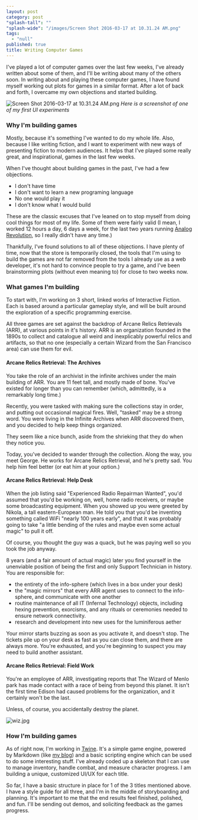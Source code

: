 ```yaml
---
layout: post
category: post
"splash-tall": ""
"splash-wide": "/images/Screen Shot 2016-03-17 at 10.31.24 AM.png"
tags: 
  - "null"
published: true
title: Writing Computer Games
---
```


I've played a lot of computer games over the last few weeks, I've already written about some of them, and I'll be writing about many of the others soon. In writing about and playing these computer games, I have found myself working out plots for games in a similar format. After a lot of back and forth, I overcame my own objections and started building.

![Screen Shot 2016-03-17 at 10.31.24 AM.png]({{site.baseurl}}/images/Screen%20Shot%202016-03-17%20at%2010.31.24%20AM.png)
_Here is a screenshot of one of my first UI experiments_

### Why I'm building games

Mostly, because it's something I've wanted to do my whole life. Also, because I like writing fiction, and I want to experiment with new ways of presenting fiction to modern audiences. It helps that I've played some really great, and inspirational, games in the last few weeks.

When I've thought about building games in the past, I've had a few objections.

* I don't have time
* I don't want to learn a new programing language
* No one would play it
* I don't know what I would build

These are the classic excuses that I've leaned on to stop myself from doing cool things for most of my life. Some of them were fairly valid (I mean, I worked 12 hours a day, 6 days a week, for the last two years running [Analog Revolution][3], so I really didn't have any time.)

Thankfully, I've found solutions to all of these objections. I have plenty of time, now that the store is temporarily closed, the tools that I'm using to build the games are not far removed from the tools I already use as a web developer, it's not hard to convince people to try a game, and I've been brainstorming plots (without even meaning to) for close to two weeks now.

### What games I'm building

To start with, I'm working on 3 short, linked works of Interactive Fiction. Each is based around a particular gameplay style, and will be built around the exploration of a specific programming exercise.

All three games are set against the backdrop of Arcane Relics Retrievals (ARR), at various points in it's history. ARR is an organization founded in the 1890s to collect and catalogue all weird and inexplicably powerful relics and artifacts, so that no one (especially a certain Wizard from the San Francisco area) can use them for evil.

#### Arcane Relics Retrieval: The Archives

You take the role of an archivist in the infinite archives under the main building of ARR. You are 11 feet tall, and mostly made of bone. You've existed for longer than you can remember (which, admittedly, is a remarkably long time.)

Recently, you were tasked with making sure the collections stay in order, and putting out occasional magical fires. Well, "tasked" may be a strong word. You were living in the Infinite Archives when ARR discovered them, and you decided to help keep things organized.

They seem like a nice bunch, aside from the shrieking that they do when they notice you.

Today, you've decided to wander through the collection. Along the way, you meet George. He works for Arcane Relics Retrieval, and he's pretty sad. You help him feel better (or eat him at your option.)

#### Arcane Relics Retrieval: Help Desk

When the job listing said "Experienced Radio Repairman Wanted", you'd assumed that you'd be working on, well, home radio receivers, or maybe some broadcasting equipment. When you showed up you were greeted by Nikola, a tall eastern-European man. He told you that you'd be inventing something called WiFi "nearly 100 years early", and that it was probably going to take "a little bending of the rules and maybe even some actual magic" to pull it off.

Of course, you thought the guy was a quack, but he was paying well so you took the job anyway.

8 years (and a fair amount of actual magic) later you find yourself in the unenviable position of being the first and only Support Technician in history. You are responsible for:

* the entirety of the info-sphere (which lives in a box under your desk)
* the "magic mirrors" that every ARR agent uses to connect to the info-sphere, and communicate with one another
* routine maintenance of all IT (Infernal Technology) objects, including hexing prevention, exorcisms, and any rituals or ceremonies needed to ensure network connectivity.
* research and development into new uses for the luminiferous aether

Your mirror starts buzzing as soon as you activate it, and doesn't stop. The tickets pile up on your desk as fast as you can close them, and there are always more. You're exhausted, and you're beginning to suspect you may need to build another assistant.

#### Arcane Relics Retrieval: Field Work

You're an employee of ARR, investigating reports that The Wizard of Menlo park has made contact with a race of being from beyond this planet. It isn't the first time Edison had caused problems for the organization, and it certainly won't be the last.

Unless, of course, you accidentally destroy the planet.

![wiz.jpg]({{site.baseurl}}/images/wiz.jpg)

### How I'm building games

As of right now, I'm working in [Twine][6]. It's a simple game engine, powered by Markdown (like [my blog][7]) and a basic scripting engine which can be used to do some interesting stuff. I've already coded up a skeleton that I can use to manage inventory, handle combat, and measure character progress. I am building a unique, customized UI/UX for each title.

So far, I have a basic structure in place for 1 of the 3 titles mentioned above. I have a style guide for all three, and I'm in the middle of storyboarding and planning. It's important to me that the end results feel finished, polished, and fun. I'll be sending out demos, and soliciting feedback as the games progress.

[1]: https://d262ilb51hltx0.cloudfront.net/freeze/max/30/0*Hpp5WXzvw8tmBMMW.png?q=20
[2]: https://d262ilb51hltx0.cloudfront.net/max/1200/0*Hpp5WXzvw8tmBMMW.png
[3]: http://analogrevolution.com
[4]: https://d262ilb51hltx0.cloudfront.net/freeze/max/30/0*XvuVRmSeEEN8pccT.jpg?q=20
[5]: https://medium.com/@ajroach42/undefined
[6]: http://twinery.org/
[7]: http://andrewroach.net
  
